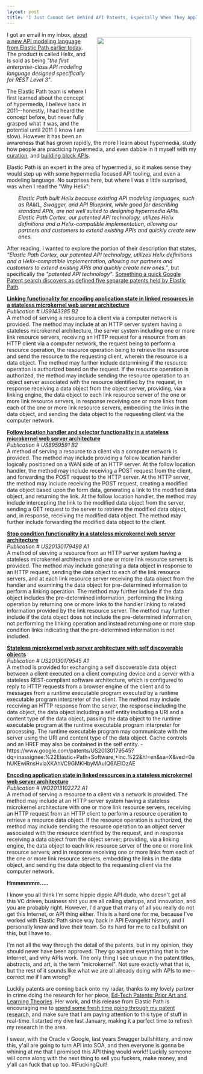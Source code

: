 ```yaml
---
layout: post
title: 'I Just Cannot Get Behind API Patents, Especially When They Apply To HTTP And Hypermedia'
---
```

<p><img style="padding: 15px;" src="https://s3.amazonaws.com/kinlane-productions/bw-icons/bw-sad-face.png" alt="" width="250" align="right" /></p>
<p>I got an email in my inbox, <a href="https://developers.elasticpath.com/labs-helix">about a new API modeling language from Elastic Path earlier today</a>. The product is called Helix, and is sold as being <em>"the first enterprise-class API modeling language designed specifically for REST Level 3"</em>. &nbsp;</p>
<p>The Elastic Path team is where I first learned about the concept of hypermedia, I believe back in 2011--honestly, I had heard the concept before, but never fully grasped what it was, and the potential until 2011 (I know I am slow). However it has been an awareness that has grown rapidly, the more I learn about hypermedia, study how people are practicing hypermedia, and even dabble in it myself with my <a href="http://apievangelist.com/2015/05/11/applying-a-little-hypermedia-is-helping-me-tighten-down-my-api-design-and-tell-a-better-api-story/">curation</a>, and <a href="http://apievangelist.com/2015/12/02/realizing-i-need-hypermedia-to-bring-my-api-lifecycle-vision-to-life/">building block APIs</a>.</p>
<p>Elastic Path is an expert in the area of hypermedia, so it makes sense they would step up with some hypermedia focused API tooling, and even a modeling language. No surprises here, but where I was a little surprised, was when I read the "Why Helix":</p>
<p style="padding-left: 30px;"><em>Elastic Path built Helix because existing API modeling languages, such as RAML, Swagger, and API Blueprint, while good for describing standard APIs, are not well suited to designing hypermedia APIs. Elastic Path Cortex, our patented API technology, utilizes Helix definitions and a Helix-compatible implementation, allowing our partners and customers to extend existing APIs and quickly create new ones.</em></p>
<p><span>After reading, I wanted to explore the portion of their description that states, <em>"Elastic Path Cortex, our patented API technology, utilizes Helix definitions and a Helix-compatible implementation, allowing our partners and customers to extend existing APIs and quickly create new ones."</em>, but specifically the<em> "patented API technology"</em>. <a href="https://www.google.com/search?tbo=p&amp;tbm=pts&amp;hl=en&amp;q=inassignee:%22Elastic+Path+Software,+Inc.%22">Something a quick Google Patent search discovers as defined five separate patents held by Elastic Path</a>.&nbsp;</span></p>
<p><strong><a href="https://www.google.com/patents/US9143385?dq=9,143,385&amp;hl=en&amp;sa=X&amp;ved=0ahUKEwj85rC2laXKAhUI12MKHRzADr8Q6AEIHDAA">Linking functionality for encoding application state in linked resources in a stateless microkernel web server architecture</a></strong><br /><em>Publication # US9143385 B2</em><br /> A method of serving a resource to a client via a computer network is provided. The method may include at an HTTP server system having a stateless microkernel architecture, the server system including one or more link resource servers, receiving an HTTP request for a resource from an HTTP client via a computer network, the request being to perform a resource operation, the resource operation being to retrieve the resource and send the resource to the requesting client, wherein the resource is a data object. The method may further include determining if the resource operation is authorized based on the request. If the resource operation is authorized, the method may include sending the resource operation to an object server associated with the resource identified by the request, in response receiving a data object from the object server, providing, via a linking engine, the data object to each link resource server of the one or more link resource servers, in response receiving one or more links from each of the one or more link resource servers, embedding the links in the data object, and sending the data object to the requesting client via the computer network.</p>
<p><strong><a href="/admin/blog/Follow location handler and selector functionality in a stateless microkernel web server architecture">Follow location handler and selector functionality in a stateless microkernel web server architecture</a></strong><br /><em>Publication # US8959591 B2</em><br /> A method of serving a resource to a client via a computer network is provided. The method may include providing a follow location handler logically positioned on a WAN side of an HTTP server. At the follow location handler, the method may include receiving a POST request from the client, and forwarding the POST request to the HTTP server. At the HTTP server, the method may include receiving the POST request, creating a modified data object based upon the form data, generating a link to the modified data object, and returning the link. At the follow location handler, the method may include intercepting the link to the modified data object from the server, sending a GET request to the server to retrieve the modified data object, and, in response, receiving the modified data object. The method may further include forwarding the modified data object to the client.</p>
<p><strong><a href="https://www.google.com/patents/US20130179498?dq=inassignee:%22Elastic+Path+Software,+Inc.%22&amp;hl=en&amp;sa=X&amp;ved=0ahUKEwiRnsHvlaXKAhVC9GMKHbyMAuIQ6AEIKzAC">Stop condition functionality in a stateless microkernel web server architecture</a></strong><br /><em>Publication #&nbsp;US20130179498 A1</em><br /> A method of serving a resource from an HTTP server system having a stateless microkernel architecture and one or more link resource servers is provided. The method may include generating a data object in response to an HTTP request, sending the data object to each of the link resource servers, and at each link resource server receiving the data object from the handler and examining the data object for pre-determined information to perform a linking operation. The method may further include if the data object includes the pre-determined information, performing the linking operation by returning one or more links to the handler linking to related information provided by the link resource server. The method may further include if the data object does not include the pre-determined information, not performing the linking operation and instead returning one or more stop condition links indicating that the pre-determined information is not included.&nbsp;</p>
<p><strong><a href="https://www.google.com/patents/US20130179545?dq=inassignee:%22Elastic+Path+Software,+Inc.%22&amp;hl=en&amp;sa=X&amp;ved=0ahUKEwiRnsHvlaXKAhVC9GMKHbyMAuIQ6AEIOzA">Stateless microkernel web server architecture with self discoverable objects</a></strong><br /><em>Publication #&nbsp;US20130179545 A1</em><br /> A method is provided for exchanging a self discoverable data object between a client executed on a client computing device and a server with a stateless REST-compliant software architecture, which is configured to reply to HTTP requests from a browser engine of the client and to messages from a runtime executable program executed by a runtime executable program interpreter of the client. The method may include receiving an HTTP response from the server, the response including the data object, the data object including a self entity including a URI and a content type of the data object, passing the data object to the runtime executable program at the runtime executable program interpreter for processing. The runtime executable program may communicate with the server using the URI and content type of the data object. Cache controls and an HREF may also be contained in the self entity. - https://www.google.com/patents/US20130179545?dq=inassignee:%22Elastic+Path+Software,+Inc.%22&amp;hl=en&amp;sa=X&amp;ved=0ahUKEwiRnsHvlaXKAhVC9GMKHbyMAuIQ6AEIOzAE</p>
<p><strong><a href="https://www.google.com/patents/WO2013102272A1?cl=en&amp;dq=inassignee:%22Elastic+Path+Software,+Inc.%22&amp;hl=en&amp;sa=X&amp;ved=0ahUKEwiRnsHvlaXKAhVC9GMKHbyMAuIQ6AEIQjAF">Encoding application state in linked resources in a stateless microkernel web server architecture</a></strong><br /><em>Publication #&nbsp;WO2013102272 A1</em><br /> A method of serving a resource to a client via a network is provided. The method may include at an HTTP server system having a stateless microkernel architecture with one or more link resource servers, receiving an HTTP request from an HTTP client to perform a resource operation to retrieve a resource data object. If the resource operation is authorized, the method may include sending the resource operation to an object server associated with the resource identified by the request, and in response receiving a data object from the object server; providing, via a linking engine, the data object to each link resource server of the one or more link resource servers; and in response receiving one or more links from each of the one or more link resource servers, embedding the links in the data object, and sending the data object to the requesting client via the computer network.</p>
<p><strong>Hmmmmmm.....</strong></p>
<p>I know you all think I'm some hippie dippie API dude, who doesn't get all this VC driven, business shit you are all calling startups, and innovation, and you are probably right. However, I'd argue that many of all you really do not get this Internet, or API thing either. This is a hard one for me, because I've worked with Elastic Path since way back in API Evangelist history, and I personally know and love their team. So its hard for me to call bullshit on this, but I have to.&nbsp;</p>
<p>I'm not all the way through the detail of the patents, but in my opinion, they should never have been approved. They go against everything that is the Internet, and why APIs work. The only thing I see unique in the patent titles, abstracts, and art, is the term "microkernel". Not sure exactly what that is, but the rest of it sounds like what we are all already doing with APIs to me--correct me if I am wrong?</p>
<p>Luckily patents are coming back onto my radar, thanks to my lovely partner in crime doing the research for her piece,&nbsp;<a href="http://hackeducation.com/2016/01/12/patents/">Ed-Tech Patents: Prior Art and Learning Theories</a>. Her work, and this release from Elastic Path is encouraging me to <a href="http://patents.apievangelist.com/">spend some fresh time going through my patent research</a>, and make sure that I am paying attention to this type of stuff in real-time. I started my dive last January, making it a perfect time to refresh my research in the area.</p>
<p>I swear, with the Oracle v Google, last years Swagger bullshittery, and now this, y'all are going to turn API into SOA, and then everyone is gonna be whining at me that I promised this API thing would work!! Luckily someone will come along with the next thing to sell you fuckers, make money, and y'all can fuck that up too. #IFuckingQuit!</p>